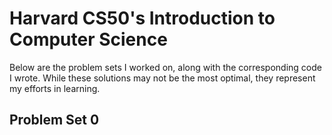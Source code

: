 # Harvard CS50's Introduction to Computer Science
Below are the problem sets I worked on, along with the corresponding code I wrote. While these solutions may not be the most optimal, they represent my efforts in learning.
## Problem Set 0
